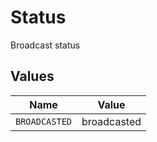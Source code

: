 # Status

Broadcast status


## Values

| Name          | Value         |
| ------------- | ------------- |
| `BROADCASTED` | broadcasted   |